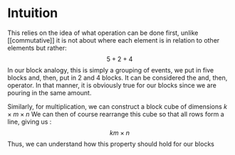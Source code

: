 # Intuition
This relies on the idea of what operation can be done first, unlike [[commutative]] it is not about where each element is in relation to other elements but rather:
$$
5 + 2 + 4
$$
In our block analogy, this is simply a grouping of events, we put in five blocks and, then, put in 2 and 4 blocks. 
It can be considered the and, then, operator. 
In that manner, it is obviously true for our blocks since we are pouring in the same amount.

Similarly, for multiplication, we can construct a block cube of dimensions $k \times m \times n$
We can then of course rearrange this cube so that all rows form a line, giving us :
$$
km \times n
$$
Thus, we can understand how this property should hold for our blocks